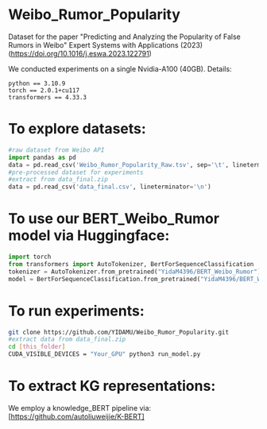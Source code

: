# Weibo_Rumor_Popularity
Dataset for the paper "Predicting and Analyzing the Popularity of False Rumors in Weibo" Expert Systems with Applications (2023) (https://doi.org/10.1016/j.eswa.2023.122791)

We conducted experiments on a single Nvidia-A100 (40GB). Details:
```text
python == 3.10.9
torch == 2.0.1+cu117
transformers == 4.33.3
```

# To explore datasets:
```python
#raw dataset from Weibo API
import pandas as pd
data = pd.read_csv('Weibo_Rumor_Popularity_Raw.tsv', sep='\t', lineterminator='\n')
#pre-processed dataset for experiments
#extract from data_final.zip
data = pd.read_csv('data_final.csv', lineterminator='\n')
```

# To use our BERT_Weibo_Rumor model via Huggingface:
```python
import torch
from transformers import AutoTokenizer, BertForSequenceClassification
tokenizer = AutoTokenizer.from_pretrained("YidaM4396/BERT_Weibo_Rumor")
model = BertForSequenceClassification.from_pretrained("YidaM4396/BERT_Weibo_Rumor")
```

# To run experiments:
```bash
git clone https://github.com/YIDAMU/Weibo_Rumor_Popularity.git
#extract data from data_final.zip
cd [this_folder]
CUDA_VISIBLE_DEVICES = "Your_GPU" python3 run_model.py
```
# To extract KG representations:
We employ a knowledge_BERT pipeline via: [https://github.com/autoliuweijie/K-BERT]
